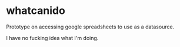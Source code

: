 whatcanido
==========

Prototype on accessing google spreadsheets to use as a datasource. 

I have no fucking idea what I'm doing.
